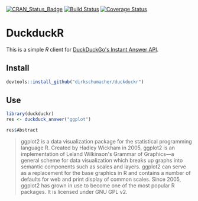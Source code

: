 
[![CRAN\_Status\_Badge](http://www.r-pkg.org/badges/version/duckduckr)](https://cran.r-project.org/package=duckduckr) [![Build Status](https://travis-ci.org/dirkschumacher/duckduckr.svg?branch=master)](https://travis-ci.org/dirkschumacher/duckduckr) [![Coverage Status](https://img.shields.io/codecov/c/github/dirkschumacher/duckduckr/master.svg)](https://codecov.io/github/dirkschumacher/duckduckr?branch=master)

DuckduckR
=========

This is a simple *R* client for [DuckDuckGo's Instant Answer API](https://duckduckgo.com/api).

Install
-------

``` r
devtools::install_github("dirkschumacher/duckduckr")
```

Use
---

``` r
library(duckduckr)
res <- duckduck_answer("ggplot")
```

``` r
res$Abstract
```

<blockquote>
ggplot2 is a data visualization package for the statistical programming language R. Created by Hadley Wickham in 2005, ggplot2 is an implementation of Leland Wilkinson's Grammar of Graphics—a general scheme for data visualization which breaks up graphs into semantic components such as scales and layers. ggplot2 can serve as a replacement for the base graphics in R and contains a number of defaults for web and print display of common scales. Since 2005, ggplot2 has grown in use to become one of the most popular R packages. It is licensed under GNU GPL v2.
</blockquote>

